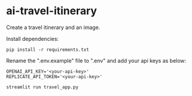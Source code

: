 # ai-travel-itinerary

Create a travel itinerary and an image.

Install dependencies:

```
pip install -r requirements.txt
```

Rename the ".env.example" file to ".env" and add your api keys as below:

```
OPENAI_API_KEY='<your-api-key>'
REPLICATE_API_TOKEN='<your-api-key>'
```

```
streamlit run travel_app.py
```

